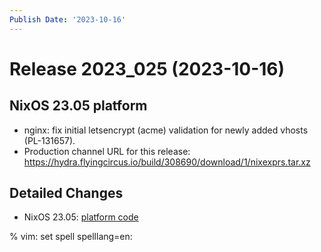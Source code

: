 ```yaml
---
Publish Date: '2023-10-16'
---
```


# Release 2023_025 (2023-10-16)

## NixOS 23.05 platform

- nginx: fix initial letsencrypt (acme) validation for newly added vhosts (PL-131657).
- Production channel URL for this release: https://hydra.flyingcircus.io/build/308690/download/1/nixexprs.tar.xz

## Detailed Changes

- NixOS 23.05: [platform code](https://github.com/flyingcircusio/fc-nixos/compare/fc/r2023_024/23.05...1bfe6bc25d07804b64446d2af08de0100503a2ae)

% vim: set spell spelllang=en:
